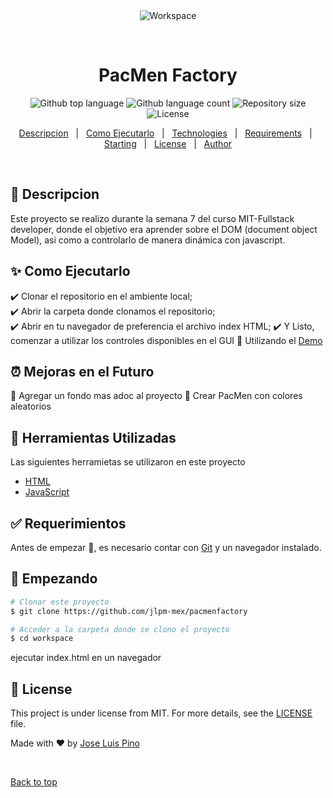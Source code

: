 <div align="center" id="top"> 
  <img src="./.github/app.gif" alt="Workspace" />

  &#xa0;

  <!-- <a href="https://workspace.netlify.app">Demo</a> -->
</div>

<h1 align="center">PacMen Factory</h1>

<p align="center">
  <img alt="Github top language" src="https://img.shields.io/github/languages/top/jlpm-mex/pacmenfactory?color=56BEB8">

  <img alt="Github language count" src="https://img.shields.io/github/languages/count/jlpm-mex/pacmenfactory?color=56BEB8">

  <img alt="Repository size" src="https://img.shields.io/github/repo-size/jlpm-mex/pacmenfactory?color=56BEB8">

  <img alt="License" src="https://img.shields.io/github/license/jlpm-mex/pacmenfactory?color=56BEB8">

  <!-- <img alt="Github issues" src="https://img.shields.io/github/issues/{{YOUR_GITHUB_USERNAME}}/workspace?color=56BEB8" /> -->

  <!-- <img alt="Github forks" src="https://img.shields.io/github/forks/{{YOUR_GITHUB_USERNAME}}/workspace?color=56BEB8" /> -->

  <!-- <img alt="Github stars" src="https://img.shields.io/github/stars/{{YOUR_GITHUB_USERNAME}}/workspace?color=56BEB8" /> -->
</p>

<!-- Status -->

<!-- <h4 align="center"> 
	🚧  Workspace 🚀 Under construction...  🚧
</h4> 

<hr> -->

<p align="center">
  <a href="#dart-about">Descripcion</a> &#xa0; | &#xa0; 
  <a href="#sparkles-features">Como Ejecutarlo</a> &#xa0; | &#xa0;
  <a href="#rocket-technologies">Technologies</a> &#xa0; | &#xa0;
  <a href="#white_check_mark-requirements">Requirements</a> &#xa0; | &#xa0;
  <a href="#checkered_flag-starting">Starting</a> &#xa0; | &#xa0;
  <a href="#memo-license">License</a> &#xa0; | &#xa0;
  <a href="https://github.com/{{YOUR_GITHUB_USERNAME}}" target="_blank">Author</a>
</p>

<br>

## :dart: Descripcion ##

Este proyecto se realizo durante la semana 7 del curso MIT-Fullstack developer, donde el objetivo era aprender sobre el DOM (document object Model), asi como a controlarlo de manera dinámica con javascript.

## :sparkles: Como Ejecutarlo ##

:heavy_check_mark: Clonar el repositorio en el ambiente local;\
:heavy_check_mark: Abrir la carpeta donde clonamos el repositorio;\
:heavy_check_mark: Abrir en tu navegador de preferencia el archivo index HTML;
:heavy_check_mark: Y Listo, comenzar a utilizar los controles disponibles en el GUI
:rocket: Utilizando el <a href="#memo-license">Demo</a>

## :alarm_clock: Mejoras en el Futuro ##

:large_blue_circle: Agregar un fondo mas adoc al proyecto
:large_blue_circle: Crear PacMen con colores aleatorios

## :rocket: Herramientas Utilizadas ##
Las siguientes herramietas se utilizaron en este proyecto
- [HTML](https://developer.mozilla.org/en-US/docs/Web/HTML)
- [JavaScript](https://developer.mozilla.org/en-US/docs/Web/JavaScript)

## :white_check_mark: Requerimientos ##

Antes de empezar :checkered_flag:, es necesario contar con [Git](https://git-scm.com) y un navegador instalado.

## :checkered_flag: Empezando ##

```bash
# Clonar este proyecto
$ git clone https://github.com/jlpm-mex/pacmenfactory

# Acceder a la carpeta donde se clono el proyecto
$ cd workspace
```
ejecutar index.html en un navegador


## :memo: License ##

This project is under license from MIT. For more details, see the [LICENSE](LICENSE.md) file.


Made with :heart: by <a href="https://github.com/{{YOUR_GITHUB_USERNAME}}" target="_blank">Jose Luis Pino</a>

&#xa0;

<a href="#top">Back to top</a>
